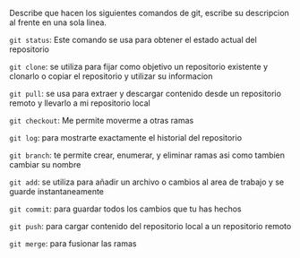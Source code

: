 Describe que hacen los siguientes comandos de git, escribe su descripcion al frente en una sola linea.

`git status`: Este comando se usa para obtener el estado actual del repositorio

`git clone`: se utiliza para fijar como objetivo un repositorio existente y clonarlo o copiar el repositorio y utilizar su informacion

`git pull`: se usa para extraer y descargar contenido desde un repositorio remoto y llevarlo a mi repositorio local

`git checkout`: Me permite moverme a otras ramas

`git log`: para mostrarte exactamente el historial del repositorio

`git branch`: te permite crear, enumerar, y eliminar ramas asi como tambien cambiar su nombre

`git add`: se utiliza para añadir un archivo o cambios al area de trabajo y se guarde instantaneamente

`git commit`: para guardar todos los cambios que tu has hechos

`git push`: para cargar contenido del repositorio local a un repositorio remoto

`git merge`: para fusionar las ramas
